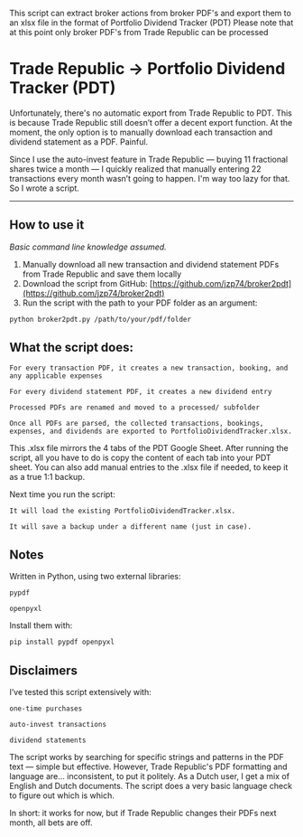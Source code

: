 This script can extract broker actions from broker PDF's and export them to an xlsx file in the format of Portfolio Dividend Tracker (PDT)
Please note that at this point only broker PDF's from Trade Republic can be processed

# Trade Republic → Portfolio Dividend Tracker (PDT)

Unfortunately, there's no automatic export from Trade Republic to PDT. This is because Trade Republic still doesn’t offer a decent export function. At the moment, the only option is to manually download each transaction and dividend statement as a PDF. Painful.

Since I use the auto-invest feature in Trade Republic — buying 11 fractional shares twice a month — I quickly realized that manually entering 22 transactions every month wasn’t going to happen. I'm way too lazy for that. So I wrote a script.

---

## How to use it

_Basic command line knowledge assumed._

1. Manually download all new transaction and dividend statement PDFs from Trade Republic and save them locally
2. Download the script from GitHub: [https://github.com/jzp74/broker2pdt](https://github.com/jzp74/broker2pdt)
3. Run the script with the path to your PDF folder as an argument:

~~~bash
python broker2pdt.py /path/to/your/pdf/folder
~~~

## What the script does:

    For every transaction PDF, it creates a new transaction, booking, and any applicable expenses

    For every dividend statement PDF, it creates a new dividend entry

    Processed PDFs are renamed and moved to a processed/ subfolder

    Once all PDFs are parsed, the collected transactions, bookings, expenses, and dividends are exported to PortfolioDividendTracker.xlsx.

This .xlsx file mirrors the 4 tabs of the PDT Google Sheet. After running the script, all you have to do is copy the content of each tab into your PDT sheet. You can also add manual entries to the .xlsx file if needed, to keep it as a true 1:1 backup.

Next time you run the script:

    It will load the existing PortfolioDividendTracker.xlsx.

    It will save a backup under a different name (just in case).

## Notes

Written in Python, using two external libraries:

    pypdf

    openpyxl

Install them with:

~~~bash
pip install pypdf openpyxl
~~~

## Disclaimers

I’ve tested this script extensively with:

    one-time purchases

    auto-invest transactions

    dividend statements

The script works by searching for specific strings and patterns in the PDF text — simple but effective. However, Trade Republic's PDF formatting and language are... inconsistent, to put it politely. As a Dutch user, I get a mix of English and Dutch documents. The script does a very basic language check to figure out which is which.

In short: it works for now, but if Trade Republic changes their PDFs next month, all bets are off.

